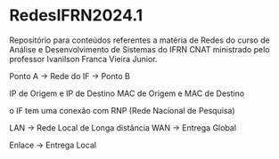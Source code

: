 # RedesIFRN2024.1
Repositório para conteúdos referentes a matéria de Redes do curso de Análise e Desenvolvimento de Sistemas do IFRN CNAT ministrado pelo professor Ivanilson Franca Vieira Junior.

Ponto A -> Rede do IF -> Ponto B

IP de Origem e IP de Destino MAC de Origem e MAC de Destino

o IF tem uma conexão com RNP (Rede Nacional de Pesquisa)

LAN -> Rede Local de Longa distância WAN -> Entrega Global

Enlace -> Entrega Local
